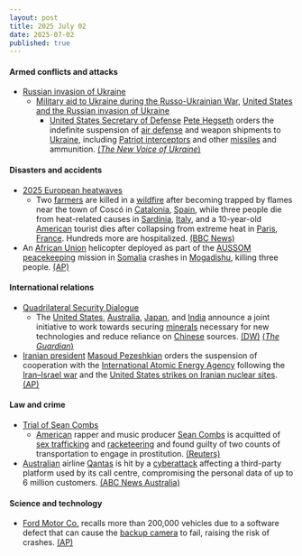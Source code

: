 ```yaml
---
layout: post
title: 2025 July 02
date: 2025-07-02
published: true
---
```



#### Armed conflicts and attacks

* [Russian invasion of Ukraine](https://en.wikipedia.org/wiki/Russian_invasion_of_Ukraine "Russian invasion of Ukraine")
  * [Military aid to Ukraine during the Russo-Ukrainian War](https://en.wikipedia.org/wiki/Military_aid_to_Ukraine_during_the_Russo-Ukrainian_War "Military aid to Ukraine during the Russo-Ukrainian War"), [United States and the Russian invasion of Ukraine](https://en.wikipedia.org/wiki/United_States_and_the_Russian_invasion_of_Ukraine "United States and the Russian invasion of Ukraine")
    * [United States Secretary of Defense](https://en.wikipedia.org/wiki/United_States_Secretary_of_Defense "United States Secretary of Defense") [Pete Hegseth](https://en.wikipedia.org/wiki/Pete_Hegseth "Pete Hegseth") orders the indefinite suspension of [air defense](https://en.wikipedia.org/wiki/Air_defense "Air defense") and weapon shipments to [Ukraine](https://en.wikipedia.org/wiki/Ukraine "Ukraine"), including [Patriot interceptors](https://en.wikipedia.org/wiki/MIM-104_Patriot "MIM-104 Patriot") and other [missiles](https://en.wikipedia.org/wiki/Missile "Missile") and ammunition. [(*The New Voice of Ukraine*)](https://english.nv.ua/nation/halted-weapons-include-patriot-nasams-interceptors-155mm-shells-100-hellfire-missiles-250-gmlrs-50526624.html)

#### Disasters and accidents

* [2025 European heatwaves](https://en.wikipedia.org/wiki/2025_European_heatwaves "2025 European heatwaves")
  * Two [farmers](https://en.wikipedia.org/wiki/Farmer "Farmer") are killed in a [wildfire](https://en.wikipedia.org/wiki/Wildfire "Wildfire") after becoming trapped by flames near the town of Coscó in [Catalonia](https://en.wikipedia.org/wiki/Catalonia "Catalonia"), [Spain](https://en.wikipedia.org/wiki/Spain "Spain"), while three people die from heat-related causes in [Sardinia](https://en.wikipedia.org/wiki/Sardinia "Sardinia"), [Italy](https://en.wikipedia.org/wiki/Italy "Italy"), and a 10-year-old [American](https://en.wikipedia.org/wiki/Americans "Americans") tourist dies after collapsing from extreme heat in [Paris](https://en.wikipedia.org/wiki/Paris "Paris"), [France](https://en.wikipedia.org/wiki/France "France"). Hundreds more are hospitalized. [(BBC News)](https://www.bbc.co.uk/news/articles/cwyg5pq584eo)
* An [African Union](https://en.wikipedia.org/wiki/African_Union "African Union") helicopter deployed as part of the [AUSSOM](https://en.wikipedia.org/wiki/African_Union_Support_and_Stabilization_Mission_in_Somalia "African Union Support and Stabilization Mission in Somalia") [peacekeeping](https://en.wikipedia.org/wiki/Peacekeeping "Peacekeeping") mission in [Somalia](https://en.wikipedia.org/wiki/Somalia "Somalia") crashes in [Mogadishu](https://en.wikipedia.org/wiki/Mogadishu "Mogadishu"), killing three people. [(AP)](https://apnews.com/article/somalia-african-union-crash-mogadishu-aden-adde-969f61f53c502f6da4fd579bd22b26b5)

#### International relations

* [Quadrilateral Security Dialogue](https://en.wikipedia.org/wiki/Quadrilateral_Security_Dialogue "Quadrilateral Security Dialogue")
  * The [United States](https://en.wikipedia.org/wiki/United_States "United States"), [Australia](https://en.wikipedia.org/wiki/Australia "Australia"), [Japan](https://en.wikipedia.org/wiki/Japan "Japan"), and [India](https://en.wikipedia.org/wiki/India "India") announce a joint initiative to work towards securing [minerals](https://en.wikipedia.org/wiki/Minerals "Minerals") necessary for new technologies and reduce reliance on [Chinese](https://en.wikipedia.org/wiki/China "China") sources. [(DW)](https://www.dw.com/en/us-japan-india-australia-announce-critical-minerals-initiative/a-73113459) [(*The Guardian*)](https://www.theguardian.com/world/2025/jul/02/quad-countries-agree-to-diversify-critical-mineral-supplies-amid-china-concerns)
* [Iranian president](https://en.wikipedia.org/wiki/Iranian_president "Iranian president") [Masoud Pezeshkian](https://en.wikipedia.org/wiki/Masoud_Pezeshkian "Masoud Pezeshkian") orders the suspension of cooperation with the [International Atomic Energy Agency](https://en.wikipedia.org/wiki/International_Atomic_Energy_Agency "International Atomic Energy Agency") following the [Iran–Israel war](https://en.wikipedia.org/wiki/Iran%E2%80%93Israel_war "Iran–Israel war") and the [United States strikes on Iranian nuclear sites](https://en.wikipedia.org/wiki/United_States_strikes_on_Iranian_nuclear_sites "United States strikes on Iranian nuclear sites"). [(AP)](https://apnews.com/article/iran-nuclear-iaea-cooperation-8bbdc81b9199d8d179d0fb2e1b8dac2a)

#### Law and crime

* [Trial of Sean Combs](https://en.wikipedia.org/wiki/Trial_of_Sean_Combs "Trial of Sean Combs")
  * [American](https://en.wikipedia.org/wiki/United_States "United States") rapper and music producer [Sean Combs](https://en.wikipedia.org/wiki/Sean_Combs "Sean Combs") is acquitted of [sex trafficking](https://en.wikipedia.org/wiki/Sex_trafficking "Sex trafficking") and [racketeering](https://en.wikipedia.org/wiki/Racketeering "Racketeering") and found guilty of two counts of transportation to engage in prostitution. [(Reuters)](https://www.reuters.com/legal/litigation/sean-diddy-combs-jury-resume-deliberations-after-partial-verdict-2025-07-02/)
* [Australian](https://en.wikipedia.org/wiki/Australia "Australia") airline [Qantas](https://en.wikipedia.org/wiki/Qantas "Qantas") is hit by a [cyberattack](https://en.wikipedia.org/wiki/Cyberattack "Cyberattack") affecting a third-party platform used by its call centre, compromising the personal data of up to 6 million customers. [(ABC News Australia)](https://www.abc.net.au/news/2025-07-02/qantas-cyber-attack-significant-data-stolen/105484720%C4%80)

#### Science and technology

* [Ford Motor Co.](https://en.wikipedia.org/wiki/Ford_Motor_Co. "Ford Motor Co.") recalls more than 200,000 vehicles due to a software defect that can cause the [backup camera](https://en.wikipedia.org/wiki/Backup_camera "Backup camera") to fail, raising the risk of crashes. [(AP)](https://apnews.com/article/ford-safety-recall-rearview-camera-lincoln-a8338c331a353e178f9f664f8dd0f0bd)
